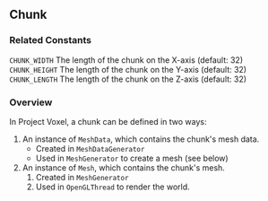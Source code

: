 ## Chunk

### Related Constants
`CHUNK_WIDTH` The length of the chunk on the X-axis (default: 32)
<br>
`CHUNK_HEIGHT` The length of the chunk on the Y-axis (default: 32)
<br>
`CHUNK_LENGTH` The length of the chunk on the Z-axis (default: 32)
<br>
### Overview
In Project Voxel, a chunk can be defined in two ways:
1. An instance of `MeshData`, which contains the chunk's mesh data.
   * Created in `MeshDataGenerator`
   * Used in `MeshGenerator` to create a mesh (see below)
2. An instance of `Mesh`, which contains the chunk's mesh.
   1. Created in `MeshGenerator`
   2. Used in `OpenGLThread` to render the world.